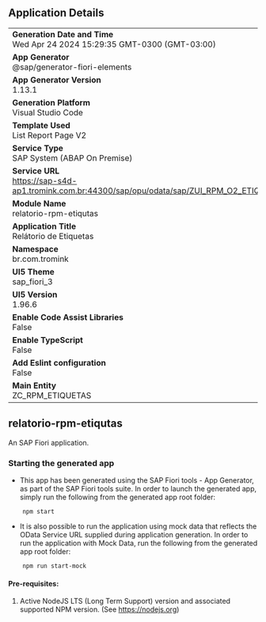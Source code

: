 ## Application Details
|               |
| ------------- |
|**Generation Date and Time**<br>Wed Apr 24 2024 15:29:35 GMT-0300 (GMT-03:00)|
|**App Generator**<br>@sap/generator-fiori-elements|
|**App Generator Version**<br>1.13.1|
|**Generation Platform**<br>Visual Studio Code|
|**Template Used**<br>List Report Page V2|
|**Service Type**<br>SAP System (ABAP On Premise)|
|**Service URL**<br>https://sap-s4d-ap1.tromink.com.br:44300/sap/opu/odata/sap/ZUI_RPM_O2_ETIQUETAS
|**Module Name**<br>relatorio-rpm-etiqutas|
|**Application Title**<br>Relátorio de Etiquetas|
|**Namespace**<br>br.com.tromink|
|**UI5 Theme**<br>sap_fiori_3|
|**UI5 Version**<br>1.96.6|
|**Enable Code Assist Libraries**<br>False|
|**Enable TypeScript**<br>False|
|**Add Eslint configuration**<br>False|
|**Main Entity**<br>ZC_RPM_ETIQUETAS|

## relatorio-rpm-etiqutas

An SAP Fiori application.

### Starting the generated app

-   This app has been generated using the SAP Fiori tools - App Generator, as part of the SAP Fiori tools suite.  In order to launch the generated app, simply run the following from the generated app root folder:

```
    npm start
```

- It is also possible to run the application using mock data that reflects the OData Service URL supplied during application generation.  In order to run the application with Mock Data, run the following from the generated app root folder:

```
    npm run start-mock
```

#### Pre-requisites:

1. Active NodeJS LTS (Long Term Support) version and associated supported NPM version.  (See https://nodejs.org)


